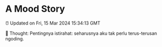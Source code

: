 # A Mood Story

⏰ Updated on Fri, 15 Mar 2024 15:34:13 GMT

💭 Thought: Pentingnya istirahat: seharusnya aku tak perlu terus-terusan ngoding.


